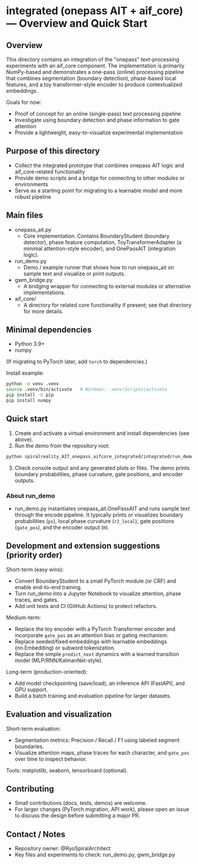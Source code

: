# integrated (onepass AIT + aif_core) — Overview and Quick Start

## Overview

This directory contains an integration of the "onepass" text-processing experiments with an aif_core component. The implementation is primarily NumPy-based and demonstrates a one-pass (online) processing pipeline that combines segmentation (boundary detection), phase-based local features, and a toy transformer-style encoder to produce contextualized embeddings.

Goals for now:
- Proof of concept for an online (single-pass) text processing pipeline
- Investigate using boundary detection and phase information to gate attention
- Provide a lightweight, easy-to-visualize experimental implementation

## Purpose of this directory

- Collect the integrated prototype that combines onepass AIT logic and aif_core-related functionality
- Provide demo scripts and a bridge for connecting to other modules or environments
- Serve as a starting point for migrating to a learnable model and more robust pipeline

## Main files

- onepass_ait.py
  - Core implementation. Contains BoundaryStudent (boundary detector), phase feature computation, ToyTransformerAdapter (a minimal attention-style encoder), and OnePassAIT (integration logic).
- run_demo.py
  - Demo / example runner that shows how to run onepass_ait on sample text and visualize or print outputs.
- gwm_bridge.py
  - A bridging wrapper for connecting to external modules or alternative implementations.
- aif_core/
  - A directory for related core functionality if present; see that directory for more details.

## Minimal dependencies

- Python 3.9+
- numpy

(If migrating to PyTorch later, add `torch` to dependencies.)

Install example:

```bash
python -m venv .venv
source .venv/bin/activate   # Windows: .venv\Scripts\activate
pip install -U pip
pip install numpy
```

## Quick start

1. Create and activate a virtual environment and install dependencies (see above).
2. Run the demo from the repository root:

```bash
python spiralreality_AIT_onepass_aifcore_integrated/integrated/run_demo.py
```

3. Check console output and any generated plots or files. The demo prints boundary probabilities, phase curvature, gate positions, and encoder outputs.

### About run_demo

- run_demo.py instantiates onepass_ait.OnePassAIT and runs sample text through the encode pipeline. It typically prints or visualizes boundary probabilities (`ps`), local phase curvature (`r2_local`), gate positions (`gate_pos`), and the encoder output (`H`).

## Development and extension suggestions (priority order)

Short-term (easy wins):
- Convert BoundaryStudent to a small PyTorch module (or CRF) and enable end-to-end training.
- Turn run_demo into a Jupyter Notebook to visualize attention, phase traces, and gates.
- Add unit tests and CI (GitHub Actions) to protect refactors.

Medium-term:
- Replace the toy encoder with a PyTorch Transformer encoder and incorporate `gate_pos` as an attention bias or gating mechanism.
- Replace seeded/fixed embeddings with learnable embeddings (nn.Embedding) or subword tokenization.
- Replace the simple `predict_next` dynamics with a learned transition model (MLP/RNN/KalmanNet-style).

Long-term (production-oriented):
- Add model checkpointing (save/load), an inference API (FastAPI), and GPU support.
- Build a batch training and evaluation pipeline for larger datasets.

## Evaluation and visualization

Short-term evaluation:
- Segmentation metrics: Precision / Recall / F1 using labeled segment boundaries.
- Visualize attention maps, phase traces for each character, and `gate_pos` over time to inspect behavior.

Tools: matplotlib, seaborn, tensorboard (optional).

## Contributing

- Small contributions (docs, tests, demos) are welcome.
- For larger changes (PyTorch migration, API work), please open an issue to discuss the design before submitting a major PR.

## Contact / Notes

- Repository owner: @RyoSpiralArchitect
- Key files and experiments to check: run_demo.py, gwm_bridge.py
